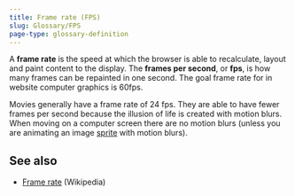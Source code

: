 ```yaml
---
title: Frame rate (FPS)
slug: Glossary/FPS
page-type: glossary-definition
---
```




A **frame rate** is the speed at which the browser is able to recalculate, layout and paint content to the display. The **frames per second**, or **fps**, is how many frames can be repainted in one second. The goal frame rate for in website computer graphics is 60fps.

Movies generally have a frame rate of 24 fps. They are able to have fewer frames per second because the illusion of life is created with motion blurs. When moving on a computer screen there are no motion blurs (unless you are animating an image [sprite](/Web/CSS/CSS_images/Implementing_image_sprites_in_CSS) with motion blurs).

## See also

- [Frame rate](https://en.wikipedia.org/wiki/Frame_rate) (Wikipedia)

